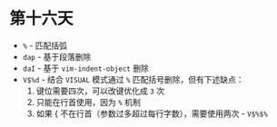 # 第十六天

- `%` - 匹配括弧
- `dap` - 基于段落删除
- `daI` - 基于 `vim-indent-object` 删除
- `V$%d` - 结合 `VISUAL` 模式通过 `%` 匹配括号删除，但有下述缺点：
   1. 键位需要四次，可以改键优化成 `3` 次
   2. 只能在行首使用，因为 `%` 机制
   3. 如果 { 不在行首（参数过多超过每行字数），需要使用两次 - `V$%$%`
